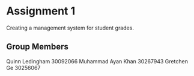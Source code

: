 # Assignment 1
Creating a management system for student grades.

## Group Members
Quinn Ledingham 30092066
Muhammad Ayan Khan 30267943
Gretchen Ge 30256067
